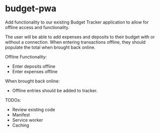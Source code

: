 # budget-pwa

Add functionality to our existing Budget Tracker application to allow for offline access and functionality.

The user will be able to add expenses and deposits to their budget with or without a connection. When entering transactions offline, they should populate the total when brought back online.

Offline Functionality:
  * Enter deposits offline
  * Enter expenses offline

When brought back online:
  * Offline entries should be added to tracker.

TODOs:
- Review existing code
- Manifest
- Service worker
- Caching